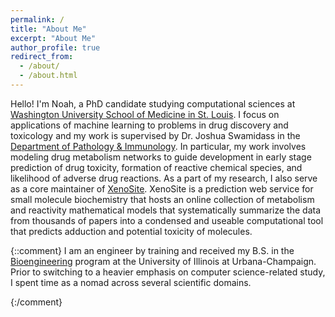 ```yaml
---
permalink: /
title: "About Me"
excerpt: "About Me"
author_profile: true
redirect_from: 
  - /about/
  - /about.html
---
```


Hello! I'm Noah, a PhD candidate studying computational sciences at [Washington University School of Medicine in St. Louis](https://medicine.wustl.edu/).
I focus on applications of machine learning to problems in drug discovery and toxicology and my work is supervised by Dr. Joshua Swamidass in the [Department of Pathology & Immunology](https://pathology.wustl.edu/).
In particular, my work involves modeling drug metabolism networks to guide development in early stage prediction of drug toxicity, formation of reactive chemical species, and likelihood of adverse drug reactions.
As a part of my research, I also serve as a core maintainer of [XenoSite](https://swami.wustl.edu/xenosite/).
XenoSite is a prediction web service for small molecule biochemistry that hosts an online collection of metabolism and reactivity mathematical models that systematically summarize the data from thousands of papers into a condensed and useable computational tool that predicts adduction and potential toxicity of molecules.

{::comment}
I am an engineer by training and received my B.S. in the [Bioengineering](https://bioengineering.illinois.edu/) program at the University of Illinois at Urbana-Champaign.
Prior to switching to a heavier emphasis on computer science-related study, I spent time as a nomad across several scientific domains.

{:/comment}
